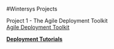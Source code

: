 #Wintersys Projects

Project 1  - The Agile Deployment Toolkit  
[Agile Deployment Toolkit](./ADT.md)

**[Deployment Tutorials](<Agile Deployment Toolkit/Tutorials/TutorialsMenu.md>)**
